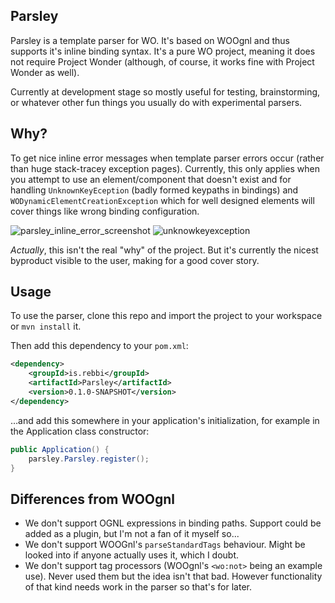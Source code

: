 ## Parsley

Parsley is a template parser for WO. It's based on WOOgnl and thus supports it's inline binding syntax. It's a pure WO project, meaning it does not require Project Wonder (although, of course, it works fine with Project Wonder as well).

Currently at development stage so mostly useful for testing, brainstorming, or whatever other fun things you usually do with experimental parsers.

## Why?

To get nice inline error messages when template parser errors occur (rather than huge stack-tracey exception pages). Currently, this only applies when you attempt to use an element/component that doesn't exist and for handling `UnknownKeyEception` (badly formed keypaths in bindings) and `WODynamicElementCreationException` which for well designed elements will cover things like wrong binding configuration.

![parsley_inline_error_screenshot](https://github.com/user-attachments/assets/f0614844-6941-4ab0-99cb-4a4713ee9186)
![unknowkeyexception](https://github.com/user-attachments/assets/6ce9393c-4ee9-46ce-9484-0d7ba2681d7b)

_Actually_, this isn't the real "why" of the project. But it's currently the nicest byproduct visible to the user, making for a good cover story.

## Usage

To use the parser, clone this repo and import the project to your workspace or `mvn install` it.

Then add this dependency to your `pom.xml`:

```xml
<dependency>
	<groupId>is.rebbi</groupId>
	<artifactId>Parsley</artifactId>
	<version>0.1.0-SNAPSHOT</version>
</dependency>
```

…and add this somewhere in your application's initialization, for example in the Application class constructor:

```java
public Application() {
	parsley.Parsley.register();
}
```

## Differences from WOOgnl

* We don't support OGNL expressions in binding paths. Support could be added as a plugin, but I'm not a fan of it myself so...
* We don't support WOOGnl's `parseStandardTags` behaviour. Might be looked into if anyone actually uses it, which I doubt.
* We don't support tag processors (WOOgnl's `<wo:not>` being an example use). Never used them but the idea isn't that bad. However functionality of that kind needs work in the parser so that's for later.

